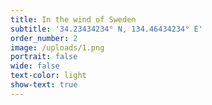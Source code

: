 ```yaml
---
title: In the wind of Sweden
subtitle: '34.23434234° N, 134.46434234° E'
order_number: 2
image: /uploads/1.png
portrait: false
wide: false
text-color: light
show-text: true
---
```



